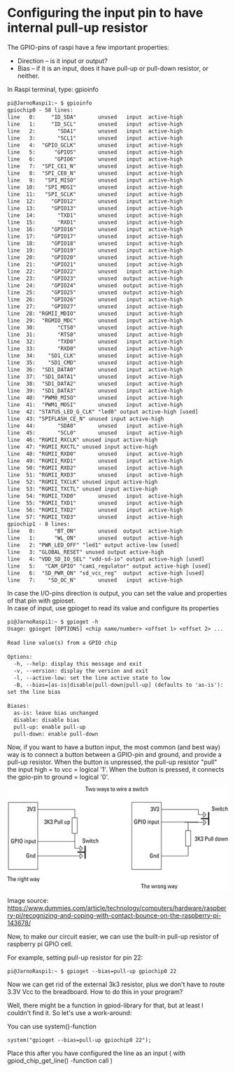 # Configuring the input pin to have internal pull-up resistor 

The GPIO-pins of raspi have a few important properties: 

- Direction – is it input or output? 
- Bias – if it is an input, does it have pull-up or pull-down resistor, or neither. 

In Raspi terminal, type: gpioinfo 
```
pi@JarnoRaspi1:~ $ gpioinfo 
gpiochip0 - 58 lines: 
line   0:     "ID_SDA"       unused   input  active-high  
line   1:     "ID_SCL"       unused   input  active-high  
line   2:       "SDA1"       unused   input  active-high  
line   3:       "SCL1"       unused   input  active-high  
line   4:  "GPIO_GCLK"       unused   input  active-high  
line   5:      "GPIO5"       unused   input  active-high  
line   6:      "GPIO6"       unused   input  active-high  
line   7:  "SPI_CE1_N"       unused   input  active-high  
line   8:  "SPI_CE0_N"       unused   input  active-high  
line   9:   "SPI_MISO"       unused   input  active-high  
line  10:   "SPI_MOSI"       unused   input  active-high  
line  11:   "SPI_SCLK"       unused   input  active-high  
line  12:     "GPIO12"       unused   input  active-high  
line  13:     "GPIO13"       unused   input  active-high  
line  14:       "TXD1"       unused   input  active-high  
line  15:       "RXD1"       unused   input  active-high  
line  16:     "GPIO16"       unused   input  active-high  
line  17:     "GPIO17"       unused   input  active-high  
line  18:     "GPIO18"       unused   input  active-high  
line  19:     "GPIO19"       unused   input  active-high  
line  20:     "GPIO20"       unused   input  active-high  
line  21:     "GPIO21"       unused   input  active-high  
line  22:     "GPIO22"       unused   input  active-high  
line  23:     "GPIO23"       unused  output  active-high  
line  24:     "GPIO24"       unused  output  active-high  
line  25:     "GPIO25"       unused  output  active-high  
line  26:     "GPIO26"       unused   input  active-high  
line  27:     "GPIO27"       unused   input  active-high  
line  28: "RGMII_MDIO"       unused   input  active-high  
line  29:  "RGMIO_MDC"       unused   input  active-high  
line  30:       "CTS0"       unused   input  active-high  
line  31:       "RTS0"       unused   input  active-high  
line  32:       "TXD0"       unused   input  active-high  
line  33:       "RXD0"       unused   input  active-high  
line  34:    "SD1_CLK"       unused   input  active-high  
line  35:    "SD1_CMD"       unused   input  active-high  
line  36:  "SD1_DATA0"       unused   input  active-high  
line  37:  "SD1_DATA1"       unused   input  active-high  
line  38:  "SD1_DATA2"       unused   input  active-high  
line  39:  "SD1_DATA3"       unused   input  active-high  
line  40:  "PWM0_MISO"       unused   input  active-high  
line  41:  "PWM1_MOSI"       unused   input  active-high  
line  42: "STATUS_LED_G_CLK" "led0" output active-high [used] 
line  43: "SPIFLASH_CE_N" unused input active-high  
line  44:       "SDA0"       unused   input  active-high  
line  45:       "SCL0"       unused   input  active-high  
line  46: "RGMII_RXCLK" unused input active-high  
line  47: "RGMII_RXCTL" unused input active-high  
line  48: "RGMII_RXD0"       unused   input  active-high  
line  49: "RGMII_RXD1"       unused   input  active-high  
line  50: "RGMII_RXD2"       unused   input  active-high  
line  51: "RGMII_RXD3"       unused   input  active-high  
line  52: "RGMII_TXCLK" unused input active-high  
line  53: "RGMII_TXCTL" unused input active-high  
line  54: "RGMII_TXD0"       unused   input  active-high  
line  55: "RGMII_TXD1"       unused   input  active-high  
line  56: "RGMII_TXD2"       unused   input  active-high  
line  57: "RGMII_TXD3"       unused   input  active-high  
gpiochip1 - 8 lines: 
line   0:      "BT_ON"       unused  output  active-high  
line   1:      "WL_ON"       unused  output  active-high  
line   2: "PWR_LED_OFF" "led1" output active-low [used] 
line   3: "GLOBAL_RESET" unused output active-high  
line   4: "VDD_SD_IO_SEL" "vdd-sd-io" output active-high [used] 
line   5:   "CAM_GPIO" "cam1_regulator" output active-high [used] 
line   6:  "SD_PWR_ON" "sd_vcc_reg"  output  active-high [used] 
line   7:    "SD_OC_N"       unused   input  active-high  
``` 

In case the I/O-pins direction is output, you can set the value and properties of that pin with gpioset.  
In case of input, use gpioget to read its value and configure its properties 

```
pi@JarnoRaspi1:~ $ gpioget -h 
Usage: gpioget [OPTIONS] <chip name/number> <offset 1> <offset 2> ... 

Read line value(s) from a GPIO chip 
  
Options: 
  -h, --help: display this message and exit 
  -v, --version: display the version and exit 
  -l, --active-low: set the line active state to low 
  -B, --bias=[as-is|disable|pull-down|pull-up] (defaults to 'as-is'): 
set the line bias 
 
Biases: 
  as-is: leave bias unchanged 
  disable: disable bias 
  pull-up: enable pull-up 
  pull-down: enable pull-down 
```
 
Now, if you want to have a button input, the most common (and best way) way is to connect a button between a GPIO-pin and ground, and provide a pull-up resistor. When the button is unpressed, the pull-up resistor "pull" the input high = to vcc = logical '1'. When the button is pressed, it connects the gpio-pin to ground = logical '0'. 

![twoways](/lab3/images/two-ways-to-wire-switch.jpg)

Image source: https://www.dummies.com/article/technology/computers/hardware/raspberry-pi/recognizing-and-coping-with-contact-bounce-on-the-raspberry-pi-143678/ 

Now, to make our circuit easier, we can use the built-in pull-up resistor of raspberry pi GPIO cell. 

For example, setting pull-up resistor for pin 22: 
```
pi@JarnoRaspi1:~ $ gpioget --bias=pull-up gpiochip0 22 
```
 
Now we can get rid of the external 3k3 resistor, plus we don't have to route 3.3V Vcc to the breadboard. 
How to do this in your program? 

Well, there might be a function in gpiod-library for that, but at least I couldn't find it. So let's use a work-around: 

You can use system()-function 
```
system("gpioget --bias=pull-up gpiochip0 22"); 
```
 
Place this after you have configured the line as an input ( with gpiod_chip_get_line() -function call ) 
 
